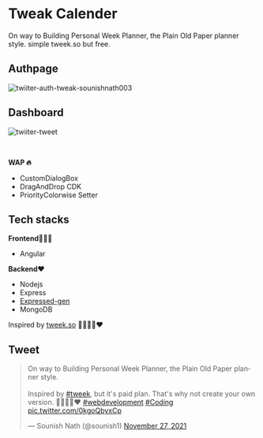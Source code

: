 # Tweak Calender
On way to Building Personal Week Planner, the Plain Old Paper planner style. simple tweek.so but free.

## Authpage
![twiiter-auth-tweak-sounishnath003](https://pbs.twimg.com/media/FHcKznqVQAMI9vr?format=jpg&name=medium)

## Dashboard
![twiiter-tweet](https://pbs.twimg.com/media/FFOW_ApUcAUSb6Y?format=jpg&name=medium)


<br/>

**WAP 🔥**
- CustomDialogBox
- DragAndDrop CDK
- PriorityColorwise Setter



## Tech stacks

**Frontend👨🏻‍💻**
- Angular

**Backend❤️**
- Nodejs
- Express
- [Expressed-gen](https://www.npmjs.com/package/expressed-gen)
- MongoDB



Inspired by [tweek.so](https://tweek.so/) 👨🏻‍💻🔥❤️ 

## Tweet
<blockquote class="twitter-tweet"><p lang="en" dir="ltr">On way to Building Personal Week Planner, the Plain Old Paper planner style.<br><br>Inspired by <a href="https://twitter.com/hashtag/tweek?src=hash&amp;ref_src=twsrc%5Etfw">#tweek</a>, but it&#39;s paid plan. That&#39;s why not create your own version. 👨🏻‍💻🔥❤️ <a href="https://twitter.com/hashtag/webdevelopment?src=hash&amp;ref_src=twsrc%5Etfw">#webdevelopment</a> <a href="https://twitter.com/hashtag/Coding?src=hash&amp;ref_src=twsrc%5Etfw">#Coding</a> <a href="https://t.co/0kgoQbyxCp">pic.twitter.com/0kgoQbyxCp</a></p>&mdash; Sounish Nath (@sounish1) <a href="https://twitter.com/sounish1/status/1464681235221864451?ref_src=twsrc%5Etfw">November 27, 2021</a></blockquote> <script async src="https://platform.twitter.com/widgets.js" charset="utf-8"></script>